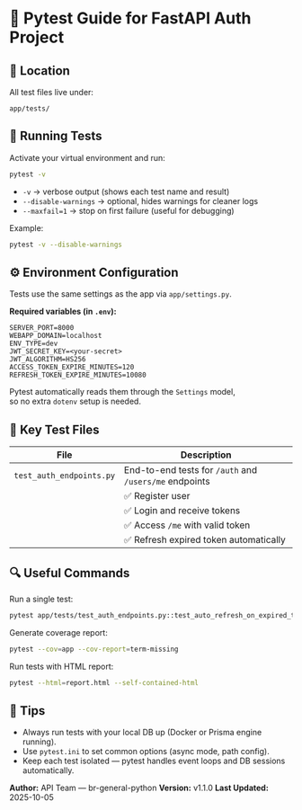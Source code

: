 # 🧪 Pytest Guide for FastAPI Auth Project

## 📂 Location
All test files live under:
```
app/tests/
```

## 🚀 Running Tests
Activate your virtual environment and run:

```bash
pytest -v
```

- `-v` → verbose output (shows each test name and result)  
- `--disable-warnings` → optional, hides warnings for cleaner logs  
- `--maxfail=1` → stop on first failure (useful for debugging)

Example:
```bash
pytest -v --disable-warnings
```

## ⚙️ Environment Configuration
Tests use the same settings as the app via `app/settings.py`.

**Required variables (in `.env`):**
```env
SERVER_PORT=8000
WEBAPP_DOMAIN=localhost
ENV_TYPE=dev
JWT_SECRET_KEY=<your-secret>
JWT_ALGORITHM=HS256
ACCESS_TOKEN_EXPIRE_MINUTES=120
REFRESH_TOKEN_EXPIRE_MINUTES=10080
```

Pytest automatically reads them through the `Settings` model,  
so no extra `dotenv` setup is needed.

## 🧠 Key Test Files

| File | Description |
|------|--------------|
| `test_auth_endpoints.py` | End-to-end tests for `/auth` and `/users/me` endpoints |
| | ✅ Register user |
| | ✅ Login and receive tokens |
| | ✅ Access `/me` with valid token |
| | ✅ Refresh expired token automatically |

## 🔍 Useful Commands
Run a single test:
```bash
pytest app/tests/test_auth_endpoints.py::test_auto_refresh_on_expired_token -v
```

Generate coverage report:
```bash
pytest --cov=app --cov-report=term-missing
```

Run tests with HTML report:
```bash
pytest --html=report.html --self-contained-html
```

## 🧰 Tips
- Always run tests with your local DB up (Docker or Prisma engine running).  
- Use `pytest.ini` to set common options (async mode, path config).  
- Keep each test isolated — pytest handles event loops and DB sessions automatically.


**Author:** API Team — br-general-python
**Version:** v1.1.0
**Last Updated:** 2025-10-05